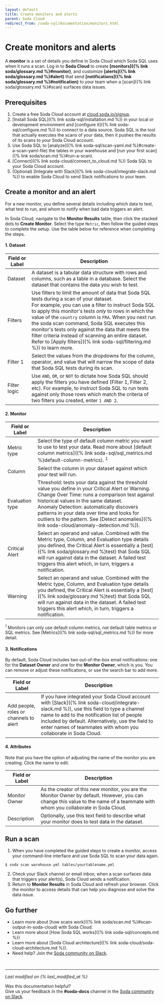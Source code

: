 ```yaml
---
layout: default
title: Create monitors and alerts
parent: Soda Cloud
redirect_from: /soda-sql/documentation/monitors.html
---
```


# Create monitors and alerts

A **monitor** is a set of details you define in Soda Cloud which Soda SQL uses when it runs a scan. Log in to **Soda Cloud** to create **[monitors]({% link soda/glossary.md %}#monitor)**, and customize **[alerts]({% link soda/glossary.md %}#alert)** that send **[notifications]({% link soda/glossary.md %}#notification)** to your team when a [scan]({% link soda/glossary.md %}#scan) surfaces data issues.


## Prerequisites

1. Create a free Soda Cloud account at [cloud.soda.io/signup](https://cloud.soda.io/signup).
2. [Install Soda SQL]({% link soda-sql/installation.md %}) in your local or development environment and [configure it]({% link soda-sql/configure.md %}) to connect to a data source. Soda SQL is the tool that actually executes the scans of your data, then it pushes the results of its scans to your Soda Cloud account.
3. Use Soda SQL to [analyze]({% link soda-sql/scan-yaml.md %}#create-a-scan-yaml-file) the tables in your warehouse and [run your first scan]({% link soda/scan.md %}#run-a-scan).
4. [Connect]({% link soda-cloud/connect_to_cloud.md %}) Soda SQL to your Soda Cloud account.
5. (Optional) [Integrate with Slack]({% link soda-cloud/integrate-slack.md %}) to enable Soda Cloud to send Slack notifications to your team.


## Create a monitor and an alert

For a new monitor, you define several details including which data to test, what test to run, and whom to notify when bad data triggers an alert. 

In Soda Cloud, navigate to the **Monitor Results** table, then click the stacked dots to **Create Monitor**. Select the type `Metric`, then follow the guided steps to complete the setup. Use the table below for reference when completing the steps.

#### 1. Dataset

| Field or Label  | Description | 
| -----------------  | ----------- |
| Dataset | A dataset is a tabular data structure with rows and columns, such as a table in a database. Select the dataset that contains the data you wish to test. |
| Filters | Use filters to limit the amount of data that Soda SQL tests during a scan of your dataset.<br /> For example, you can use a filter to instruct Soda SQL to apply this monitor's tests *only* to rows in which the value of the `country` column is `FRA`. When you next run the soda scan command, Soda SQL executes this monitor's tests only against the data that meets the filter criteria instead of scanning an entire dataset. Refer to [Apply filters]({% link soda-sql/filtering.md %}) to learn more. 
| Filter 1 | Select the values from the dropdowns for the column, operator, and value that will narrow the scope of data that Soda SQL tests during its scan. | 
| Filter logic | Use `AND`, `OR`, or `NOT` to dictate how Soda SQL should apply the filters you have defined (Filter 1, Filter 2, etc). For example, to instruct Soda SQL to run tests against only those rows which match the criteria of two filters you created, enter `1 AND 2`. | 

#### 2. Monitor

| Field or Label | Description |
| -----------------------   | ---------- |
| Metric type | Select the type of default column metric you want to use to test your data. Read more about [default column metrics]({% link soda-sql/sql_metrics.md %}default-column-metrics). <sup>1</sup>
| Column | Select the column in your dataset against which your test will run.
| Evaluation type | Threshold: tests your data against the threshold value you define in your Critical Alert or Warning.<br /> Change Over Time: runs a comparison test against historical values in the same dataset. <br /> Anomaly Detection: automatically discovers patterns in your data over time and looks for outliers to the pattern. See [Detect anomalies]({% link soda-cloud/anomaly-detection.md %}).
| Critical Alert | Select an operand and value. Combined with the Metric type, Column, and Evaluation type details you defined, the Critical Alert is essentially a [test]({% link soda/glossary.md %}test) that Soda SQL will run against data in the dataset. A failed test triggers this alert which, in turn, triggers a notification. 
| Warning | Select an operand and value. Combined with the Metric type, Column, and Evaluation type details you defined, the Critical Alert is essentially a [test]({% link soda/glossary.md %}test) that Soda SQL will run against data in the dataset. A failed test triggers this alert which, in turn, triggers a notification. | 

<sup>1</sup> Monitors can only use default column metrics, not default table metrics or SQL metrics. See [Metrics]({% link soda-sql/sql_metrics.md %}) for more detail.

#### 3. Notifications
By default, Soda Cloud includes two out-of-the-box email notifications: one for the **Dataset Owner** and one for the **Monitor Owner**, which is you. You can remove or adjust these notifications, or use the search bar to add more.

| Field or Label | Description |
| -----------------------   | ---------- |
| Add people, roles or channels to alert | If you have integrated your Soda Cloud account with [Slack]({% link soda-cloud/integrate-slack.md %}), use this field to type a channel name to add to the notification list of people included by default. Alternatively, use the field to enter names of teammates with whom you collaborate in Soda Cloud. |


#### 4. Attributes

Note that you have the option of adjusting the name of the monitor you are creating. Click the name to edit.

| Field or Label | Description |
| -----------------------   | ---------- |
| Monitor Owner | As the creator of this new monitor, you are the Monitor Owner by default. However, you can change this value to the name of a teammate with whom you collaborate in Soda Cloud. |
| Description | Optionally, use this text field to describe what your monitor does to test data in the dataset. |

## Run a scan

1. When you have completed the guided steps to create a monitor, access your command-line interface and use Soda SQL to scan your data again.
``` shell
$ soda scan warehouse.yml tables/yourtablename.yml
```
2. Check your Slack channel or email inbox; when a scan surfaces data that triggers your alert(s), Soda Cloud sends a notification.
3. Return to **Monitor Results** in Soda Cloud and refresh your browser. Click the monitor to access details that can help you diagnose and solve the data issue.


## Go further

* Learn more about [how scans work]({% link soda/scan.md %}#scan-output-in-soda-cloud) with Soda Cloud.
* Learn more about [How Soda SQL works]({% link soda-sql/concepts.md %})
* Learn more about [Soda Cloud architecture]({% link soda-cloud/soda-cloud-architecture.md %}).
* Need help? Join the <a href="http://community.soda.io/slack" target="_blank"> Soda community on Slack</a>.

<br />

---
*Last modified on {% last_modified_at %}*

Was this documentation helpful? <br /> Give us your feedback in the **#soda-docs** channel in the <a href="http://community.soda.io/slack" target="_blank"> Soda community on Slack</a>.